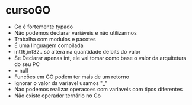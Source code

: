 # cursoGO

- Go é fortemente typado
- Não podemos declarar variáveis e não utilizarmos
- Trabalha com modulos e pacotes
- É uma linguagem compilada
- int16,int32.. só altera na quantidade de bits do valor
- Se Declarar apenas int, ele vai tomar como base o valor da arquitetura do seu PC
- <nil> = null
- Funcōes em GO podem ter mais de um retorno
- Ignorar o valor da variavel usamos "_"
- Nao podemos realizar operacoes com variaveis com tipos diferentes
- Não existe operador ternário no Go 